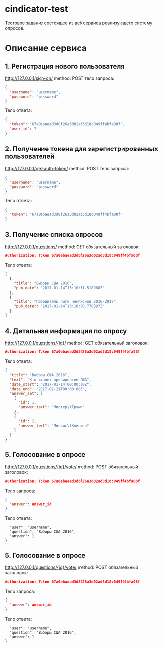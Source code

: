 # cindicator-test
Тестовое задание состоящее из веб сервиса реализующего систему опросов.

# Описание сервиса

## 1. Регистрация нового пользователя
http://127.0.0.1/sign-on/ method: POST
тело запроса:
```json
{
  "username": "username",
  "password": "password"
}
```
Тело ответа:
```json
{
  "token": "67a0ebaead3d8f26a3d02ad3d18c049ff4bfa08f",
  "user_id": 7
}
```

## 2. Получение токена для зарегистрированных пользователей
http://127.0.0.1/get-auth-token/ method: POST
тело запроса:
```json
{
  "username": "username",
  "password": "password"
}
```
Тело ответа:
```json
{
  "token": "67a0ebaead3d8f26a3d02ad3d18c049ff4bfa08f"
}
```
## 3. Получение списка опросов
http://127.0.0.1/questions/ method: GET
обязательный заголовок:
```json
Authorization: Token 67a0ebaead3d8f26a3d02ad3d18c049ff4bfa08f
```
Тело ответа:
```json
[
  {
    "title": "Выборы США 2016",
    "pub_date": "2017-01-14T13:10:31.518988Z"
  },
  {
    "title": "Победитель лиги чемпионов 2016-2017",
    "pub_date": "2017-01-14T13:10:50.770397Z"
  }
]
```

## 4. Детальная информация по опросу
http://127.0.0.1/questions/{id}/ method: GET
обязательный заголовок:
```json
Authorization: Token 67a0ebaead3d8f26a3d02ad3d18c049ff4bfa08f
```
Тело ответа:
```json
{
  "title": "Выборы США 2016",
  "text": "Кто станет президентом США",
  "date_start": "2017-01-14T00:00:00Z",
  "date_end": "2017-01-21T00:00:00Z",
  "answer_set": [
    {
      "id": 1,
      "answer_text": "Мистер\tТрамп"
    },
    {
      "id": 2,
      "answer_text": "Миссис\tКлинтон"
    }
  ]
}
```
## 5. Голосование в опросе
http://127.0.0.1/questions/{id}/vote/ method: POST
обязательный заголовок:
```json
Authorization: Token 67a0ebaead3d8f26a3d02ad3d18c049ff4bfa08f
```
Тело запроса:
```json
{
  "answer": answer_id
}
```

Тело ответа:
```json{
  "user": "username",
  "question": "Выборы США 2016",
  "answer": 1
}
```
## 5. Голосование в опросе
http://127.0.0.1/questions/{id}/vote/ method: POST
обязательный заголовок:
```json
Authorization: Token 67a0ebaead3d8f26a3d02ad3d18c049ff4bfa08f
```
Тело запроса:
```json
{
  "answer": answer_id
}
```

Тело ответа:
```json{
  "user": "username",
  "question": "Выборы США 2016",
  "answer": 1
}
```
